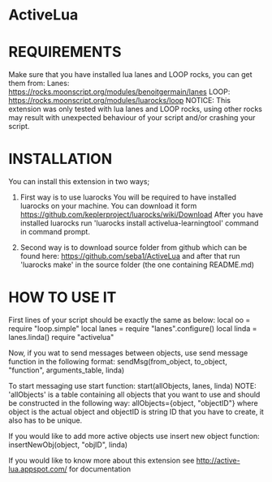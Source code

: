 # ActiveLua

# REQUIREMENTS
Make sure that you have installed lua lanes and LOOP rocks, you can get them from:
Lanes:	https://rocks.moonscript.org/modules/benoitgermain/lanes
LOOP: 	https://rocks.moonscript.org/modules/luarocks/loop
NOTICE: This extension was only tested with lua lanes and LOOP rocks, using other rocks may result with unexpected behaviour of your script and/or crashing your script.

# INSTALLATION
You can install this extension in two ways;
1. First way is to use luarocks
You will be required to have installed luarocks on your machine. You can download it form https://github.com/keplerproject/luarocks/wiki/Download
After you have installed luarocks run 'luarocks install activelua-learningtool' command in command prompt.

2. Second way is to download source folder from github which can be found here: https://github.com/seba1/ActiveLua and after that run 'luarocks make' in the source folder (the one containing README.md)

# HOW TO USE IT
First lines of your script should be exactly the same as below:
local oo = require "loop.simple"
local lanes = require "lanes".configure()
local linda = lanes.linda()
require "activelua"

Now, if you wat to send messages between objects, use send message function in the following format:
sendMsg(from_object, to_object, "function", arguments_table, linda)

To start messaging use start function:
start(allObjects, lanes, linda)
NOTE: 'allObjects' is a table containing all objects that you want to use and should be constructed in the following way:
allObjects={object, "objectID"} 
where object is the actual object and objectID is string ID that you have to create, it also has to be unique.

If you would like to add more active objects use insert new object function:
insertNewObj(object, "objID", linda)

If you would like to know more about this extension see http://active-lua.appspot.com/ for documentation
